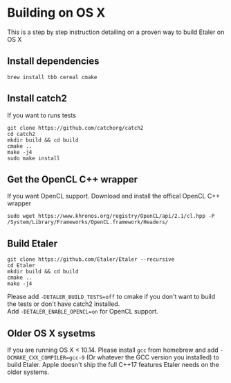 # Building on OS X

This is a step by step instruction detailing on a proven way to build Etaler on OS X

## Install dependencies

``` shell
brew install tbb cereal cmake
```

## Install catch2

If you want to runs tests

```shell
git clone https://github.com/catchorg/catch2
cd catch2
mkdir build && cd build
cmake ..
make -j4
sudo make install
```

## Get the OpenCL C++ wrapper

If you want OpenCL support. Download and install the offical OpenCL C++ wrapper

```shell
sudo wget https://www.khronos.org/registry/OpenCL/api/2.1/cl.hpp -P /System/Library/Frameworks/OpenCL.framework/Headers/
```

## Build Etaler

```shell
git clone https://github.com/Etaler/Etaler --recursive
cd Etaler
mkdir build && cd build
cmake ..
make -j4
```

Please add `-DETALER_BUILD_TESTS=off` to cmake if you don't want to build the tests or don't have catch2 installed.<br>
Add `-DETALER_ENABLE_OPENCL=on` for OpenCL support.

## Older OS X sysetms

If you are running OS X < 10.14. Please install `gcc` from homebrew and add `-DCMAKE_CXX_COMPILER=gcc-9` (Or whatever the GCC version you installed) to build Etaler. Apple doesn't ship the full C++17 features Etaler needs on the older systems.





